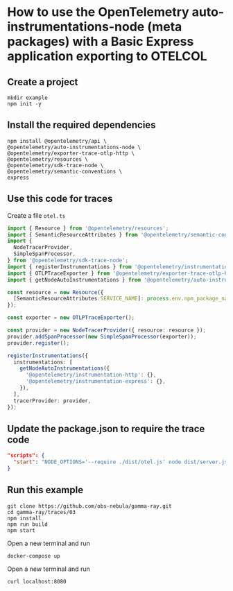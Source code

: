 # How to use the OpenTelemetry auto-instrumentations-node (meta packages) with a Basic Express application exporting to OTELCOL

## Create a project

```shell
mkdir example
npm init -y
```
## Install the required dependencies

```shell
npm install @opentelemetry/api \
@opentelemetry/auto-instrumentations-node \
@opentelemetry/exporter-trace-otlp-http \
@opentelemetry/resources \
@opentelemetry/sdk-trace-node \
@opentelemetry/semantic-conventions \
express
```
## Use this code for traces

Create a file `otel.ts`

```ts
import { Resource } from '@opentelemetry/resources';
import { SemanticResourceAttributes } from '@opentelemetry/semantic-conventions';
import {
  NodeTracerProvider,
  SimpleSpanProcessor,
} from '@opentelemetry/sdk-trace-node';
import { registerInstrumentations } from '@opentelemetry/instrumentation';
import { OTLPTraceExporter } from '@opentelemetry/exporter-trace-otlp-http';
import { getNodeAutoInstrumentations } from '@opentelemetry/auto-instrumentations-node';

const resource = new Resource({
  [SemanticResourceAttributes.SERVICE_NAME]: process.env.npm_package_name,
});

const exporter = new OTLPTraceExporter();

const provider = new NodeTracerProvider({ resource: resource });
provider.addSpanProcessor(new SimpleSpanProcessor(exporter));
provider.register();

registerInstrumentations({
  instrumentations: [
    getNodeAutoInstrumentations({
      '@opentelemetry/instrumentation-http': {},
      '@opentelemetry/instrumentation-express': {},
    }),
  ],
  tracerProvider: provider,
});
```
## Update the package.json to require the trace code

```json
"scripts": {
  "start": "NODE_OPTIONS='--require ./dist/otel.js' node dist/server.js",
}
```
## Run this example

```shell
git clone https://github.com/obs-nebula/gamma-ray.git
cd gamma-ray/traces/03
npm install
npm run build
npm start
```
Open a new terminal and run

```shell
docker-compose up
```
Open a new terminal and run
```shell
curl localhost:8080
```
